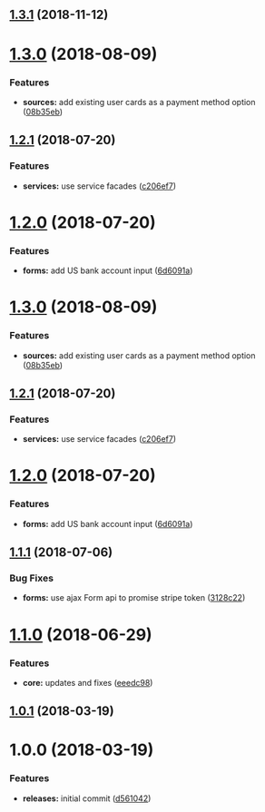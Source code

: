 <a name="1.3.1"></a>
## [1.3.1](https://github.com/hypeJunctionPro/Elgg3-hypeStripePayments/compare/1.1.2...1.3.1) (2018-11-12)



<a name="1.3.0"></a>
# [1.3.0](https://github.com/hypeJunctionPro/Elgg3-hypeStripePayments/compare/1.2.1...1.3.0) (2018-08-09)


### Features

* **sources:** add existing user cards as a payment method option ([08b35eb](https://github.com/hypeJunctionPro/Elgg3-hypeStripePayments/commit/08b35eb))



<a name="1.2.1"></a>
## [1.2.1](https://github.com/hypeJunctionPro/Elgg3-hypeStripePayments/compare/1.2.0...1.2.1) (2018-07-20)


### Features

* **services:** use service facades ([c206ef7](https://github.com/hypeJunctionPro/Elgg3-hypeStripePayments/commit/c206ef7))



<a name="1.2.0"></a>
# [1.2.0](https://github.com/hypeJunctionPro/Elgg3-hypeStripePayments/compare/1.1.1...1.2.0) (2018-07-20)


### Features

* **forms:** add US bank account input ([6d6091a](https://github.com/hypeJunctionPro/Elgg3-hypeStripePayments/commit/6d6091a))



<a name="1.3.0"></a>
# [1.3.0](https://github.com/hypeJunctionPro/Elgg3-hypeStripePayments/compare/1.2.1...1.3.0) (2018-08-09)


### Features

* **sources:** add existing user cards as a payment method option ([08b35eb](https://github.com/hypeJunctionPro/Elgg3-hypeStripePayments/commit/08b35eb))



<a name="1.2.1"></a>
## [1.2.1](https://github.com/hypeJunctionPro/Elgg3-hypeStripePayments/compare/1.2.0...1.2.1) (2018-07-20)


### Features

* **services:** use service facades ([c206ef7](https://github.com/hypeJunctionPro/Elgg3-hypeStripePayments/commit/c206ef7))



<a name="1.2.0"></a>
# [1.2.0](https://github.com/hypeJunctionPro/Elgg3-hypeStripePayments/compare/1.1.1...1.2.0) (2018-07-20)


### Features

* **forms:** add US bank account input ([6d6091a](https://github.com/hypeJunctionPro/Elgg3-hypeStripePayments/commit/6d6091a))



<a name="1.1.1"></a>
## [1.1.1](https://github.com/hypeJunctionPro/Elgg3-hypeStripePayments/compare/1.1.0...1.1.1) (2018-07-06)


### Bug Fixes

* **forms:** use ajax Form api to promise stripe token ([3128c22](https://github.com/hypeJunctionPro/Elgg3-hypeStripePayments/commit/3128c22))



<a name="1.1.0"></a>
# [1.1.0](https://github.com/hypeJunctionPro/Elgg3-hypeStripePayments/compare/1.0.1...1.1.0) (2018-06-29)


### Features

* **core:** updates and fixes ([eeedc98](https://github.com/hypeJunctionPro/Elgg3-hypeStripePayments/commit/eeedc98))



<a name="1.0.1"></a>
## [1.0.1](https://github.com/hypeJunctionPro/Elgg3-hypeStripePayments/compare/1.0.0...1.0.1) (2018-03-19)



<a name="1.0.0"></a>
# 1.0.0 (2018-03-19)


### Features

* **releases:** initial commit ([d561042](https://github.com/hypeJunctionPro/Elgg3-hypeStripPayments/commit/d561042))



